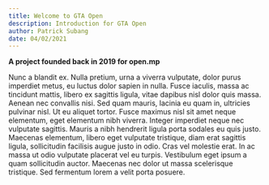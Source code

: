 ```yaml
---
title: Welcome to GTA Open
description: Introduction for GTA Open
author: Patrick Subang
date: 04/02/2021
---
```


**A project founded back in 2019 for open.mp**


Nunc a blandit ex. Nulla pretium, urna a viverra vulputate, dolor purus imperdiet metus, eu luctus dolor sapien in nulla. Fusce iaculis, massa ac tincidunt mattis, libero ex sagittis ligula, vitae dapibus nisl dolor quis massa. Aenean nec convallis nisi. Sed quam mauris, lacinia eu quam in, ultricies pulvinar nisl. Ut eu aliquet tortor. Fusce maximus nisl sit amet neque elementum, eget elementum nibh viverra. Integer imperdiet neque nec vulputate sagittis. Mauris a nibh hendrerit ligula porta sodales eu quis justo. Maecenas elementum, libero eget vulputate tristique, diam erat sagittis ligula, sollicitudin facilisis augue justo in odio. Cras vel molestie erat. In ac massa ut odio vulputate placerat vel eu turpis. Vestibulum eget ipsum a quam sollicitudin auctor. Maecenas nec dolor ut massa scelerisque tristique. Sed fermentum lorem a velit porta posuere.